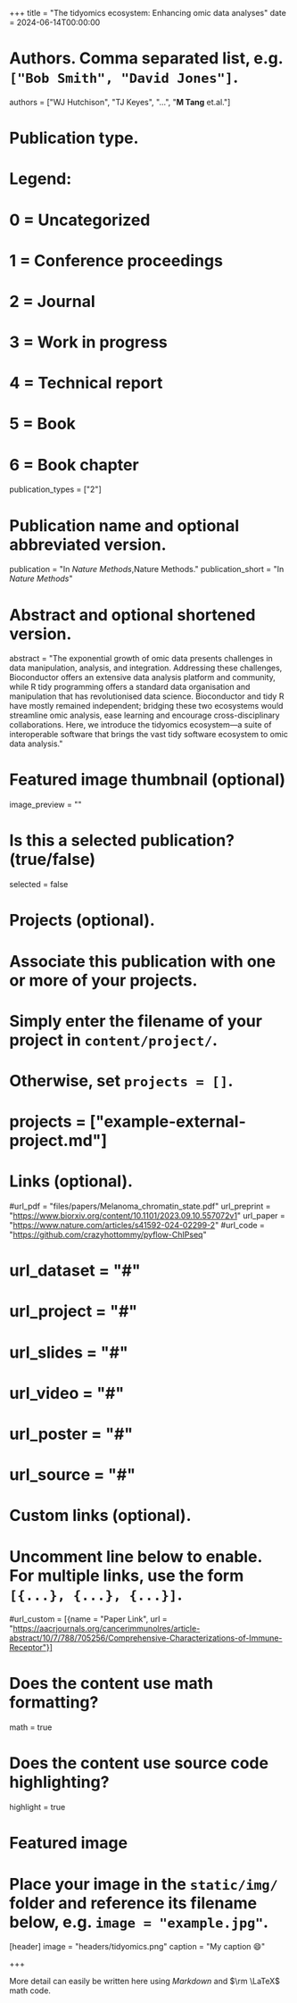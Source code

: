 +++
title = "The tidyomics ecosystem: Enhancing omic data analyses"
date = 2024-06-14T00:00:00

# Authors. Comma separated list, e.g. `["Bob Smith", "David Jones"]`.
authors = ["WJ Hutchison", "TJ Keyes", "...", "**M Tang** et.al."]

# Publication type.
# Legend:
# 0 = Uncategorized
# 1 = Conference proceedings
# 2 = Journal
# 3 = Work in progress
# 4 = Technical report
# 5 = Book
# 6 = Book chapter
publication_types = ["2"]

# Publication name and optional abbreviated version.
publication = "In *Nature Methods*,Nature Methods."
publication_short = "In *Nature Methods*"
# Abstract and optional shortened version.
abstract = "The exponential growth of omic data presents challenges in data manipulation, analysis, and integration. Addressing these challenges, Bioconductor offers an extensive data analysis platform and community, while R tidy programming offers a standard data organisation and manipulation that has revolutionised data science. Bioconductor and tidy R have mostly remained independent; bridging these two ecosystems would streamline omic analysis, ease learning and encourage cross-disciplinary collaborations. Here, we introduce the tidyomics ecosystem—a suite of interoperable software that brings the vast tidy software ecosystem to omic data analysis."

# Featured image thumbnail (optional)
image_preview = ""

# Is this a selected publication? (true/false)
selected = false

# Projects (optional).
#   Associate this publication with one or more of your projects.
#   Simply enter the filename of your project in `content/project/`.
#   Otherwise, set `projects = []`.
# projects = ["example-external-project.md"]

# Links (optional).
#url_pdf = "files/papers/Melanoma_chromatin_state.pdf"
url_preprint = "https://www.biorxiv.org/content/10.1101/2023.09.10.557072v1"
url_paper = "https://www.nature.com/articles/s41592-024-02299-2"
#url_code = "https://github.com/crazyhottommy/pyflow-ChIPseq"
# url_dataset = "#"
# url_project = "#"
# url_slides = "#"
# url_video = "#"
# url_poster = "#"
# url_source = "#"

# Custom links (optional).
#   Uncomment line below to enable. For multiple links, use the form `[{...}, {...}, {...}]`.
#url_custom = [{name = "Paper Link", url = "https://aacrjournals.org/cancerimmunolres/article-abstract/10/7/788/705256/Comprehensive-Characterizations-of-Immune-Receptor"}]

# Does the content use math formatting?
math = true

# Does the content use source code highlighting?
highlight = true

# Featured image
# Place your image in the `static/img/` folder and reference its filename below, e.g. `image = "example.jpg"`.
[header]
image = "headers/tidyomics.png"
caption = "My caption :smile:"

+++

More detail can easily be written here using *Markdown* and $\rm \LaTeX$ math code.
